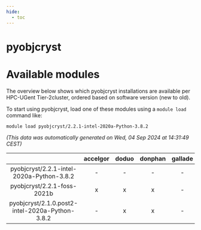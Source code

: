 ```yaml
---
hide:
  - toc
---
```


pyobjcryst
==========

# Available modules


The overview below shows which pyobjcryst installations are available per HPC-UGent Tier-2cluster, ordered based on software version (new to old).

To start using pyobjcryst, load one of these modules using a `module load` command like:

```shell
module load pyobjcryst/2.2.1-intel-2020a-Python-3.8.2
```

*(This data was automatically generated on Wed, 04 Sep 2024 at 14:31:49 CEST)*  

| |accelgor|doduo|donphan|gallade|joltik|shinx|skitty|
| :---: | :---: | :---: | :---: | :---: | :---: | :---: | :---: |
|pyobjcryst/2.2.1-intel-2020a-Python-3.8.2|-|-|-|-|-|-|x|
|pyobjcryst/2.2.1-foss-2021b|x|x|x|-|x|-|x|
|pyobjcryst/2.1.0.post2-intel-2020a-Python-3.8.2|-|x|x|-|x|-|x|
